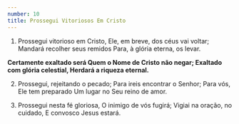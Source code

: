 ```yaml
---
number: 10
title: Prossegui Vitoriosos Em Cristo
---
```


1. Prossegui vitorioso em Cristo,
Ele, em breve, dos céus vai voltar;
Mandará recolher seus remidos
Para, à glória eterna, os levar.

__Certamente exaltado será
Quem o Nome de Cristo não negar;
Exaltado com glória celestial,
Herdará a riqueza eternal.__

2. Prossegui, rejeitando o pecado;
Para ireis encontrar o Senhor;
Para vós, Ele tem preparado
Um lugar no Seu reino de amor.

3. Prossegui nesta fé gloriosa,
O inimigo de vós fugirá;
Vigiai na oração, no cuidado,
E convosco Jesus estará.
